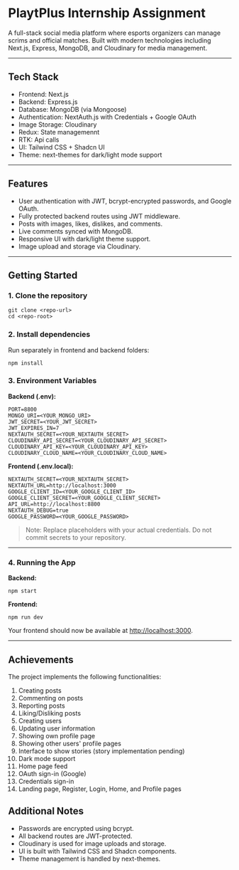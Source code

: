 # PlaytPlus Internship Assignment

A full-stack social media platform where esports organizers can manage scrims and official matches. Built with modern technologies including Next.js, Express, MongoDB, and Cloudinary for media management.

---

## Tech Stack

* Frontend: Next.js
* Backend: Express.js
* Database: MongoDB (via Mongoose)
* Authentication: NextAuth.js with Credentials + Google OAuth
* Image Storage: Cloudinary
* Redux: State managemennt
* RTK: Api calls
* UI: Tailwind CSS + Shadcn UI
* Theme: next-themes for dark/light mode support

---

## Features

* User authentication with JWT, bcrypt-encrypted passwords, and Google OAuth.
* Fully protected backend routes using JWT middleware.
* Posts with images, likes, dislikes, and comments.
* Live comments synced with MongoDB.
* Responsive UI with dark/light theme support.
* Image upload and storage via Cloudinary.

---

## Getting Started

### 1. Clone the repository

```
git clone <repo-url>
cd <repo-root>
```

### 2. Install dependencies

Run separately in frontend and backend folders:

```
npm install
```

### 3. Environment Variables

**Backend (.env):**

```
PORT=8800
MONGO_URI=<YOUR_MONGO_URI>
JWT_SECRET=<YOUR_JWT_SECRET>
JWT_EXPIRES_IN=7
NEXTAUTH_SECRET=<YOUR_NEXTAUTH_SECRET>
CLOUDINARY_API_SECRET=<YOUR_CLOUDINARY_API_SECRET>
CLOUDINARY_API_KEY=<YOUR_CLOUDINARY_API_KEY>
CLOUDINARY_CLOUD_NAME=<YOUR_CLOUDINARY_CLOUD_NAME>
```

**Frontend (.env.local):**

```
NEXTAUTH_SECRET=<YOUR_NEXTAUTH_SECRET>
NEXTAUTH_URL=http://localhost:3000
GOOGLE_CLIENT_ID=<YOUR_GOOGLE_CLIENT_ID>
GOOGLE_CLIENT_SECRET=<YOUR_GOOGLE_CLIENT_SECRET>
API_URL=http://localhost:8800
NEXTAUTH_DEBUG=true
GOOGLE_PASSWORD=<YOUR_GOOGLE_PASSWORD>
```

> Note: Replace placeholders with your actual credentials. Do not commit secrets to your repository.

---

### 4. Running the App

**Backend:**

```
npm start
```

**Frontend:**

```
npm run dev
```

Your frontend should now be available at [http://localhost:3000](http://localhost:3000).

---
## Achievements

The project implements the following functionalities:

1. Creating posts
2. Commenting on posts
3. Reporting posts
4. Liking/Disliking posts
5. Creating users
6. Updating user information
7. Showing own profile page
8. Showing other users' profile pages
9. Interface to show stories (story implementation pending)
10. Dark mode support
11. Home page feed
12. OAuth sign-in (Google)
13. Credentials sign-in
14. Landing page, Register, Login, Home, and Profile pages
## Additional Notes

* Passwords are encrypted using bcrypt.
* All backend routes are JWT-protected.
* Cloudinary is used for image uploads and storage.
* UI is built with Tailwind CSS and Shadcn components.
* Theme management is handled by next-themes.





